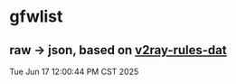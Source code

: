 # gfwlist
## raw -> json, based on [v2ray-rules-dat](https://github.com/Loyalsoldier/v2ray-rules-dat)
Tue Jun 17 12:00:44 PM CST 2025

